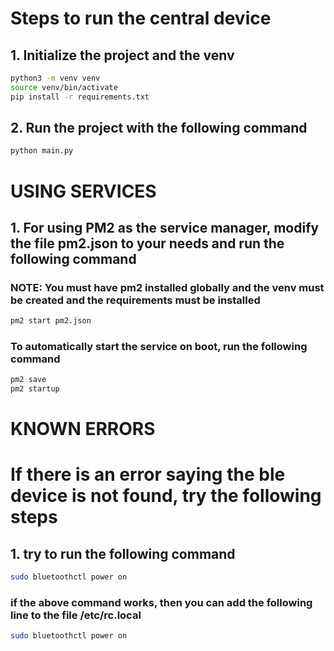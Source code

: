 # Steps to run the central device

## 1. Initialize the project and the venv

```bash
python3 -m venv venv
source venv/bin/activate
pip install -r requirements.txt
```

## 2. Run the project with the following command

```bash
python main.py
```


# USING SERVICES

## 1. For using PM2 as the service manager, modify the file pm2.json to your needs and run the following command
### NOTE: You must have pm2 installed globally and the venv must be created and the requirements must be installed

```bash
pm2 start pm2.json
```

### To automatically start the service on boot, run the following command

```bash
pm2 save
pm2 startup
```

# KNOWN ERRORS

# If there is an error saying the ble device is not found, try the following steps

## 1. try to run the following command

```bash
sudo bluetoothctl power on
```

### if the above command works, then you can add the following line to the file /etc/rc.local

```bash
sudo bluetoothctl power on
```
